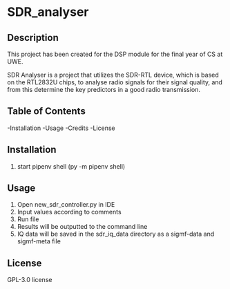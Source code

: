 # SDR_analyser

## Description

This project has been created for the DSP module for the final year of CS at UWE.  

SDR Analyser is a project that utilizes the SDR-RTL device, which is based on the RTL2832U chips, to analyse radio signals for their signal quality, and from this determine the key predictors in a good radio transmission.

## Table of Contents

-Installation
-Usage
-Credits
-License

## Installation

1. start pipenv shell (py -m pipenv shell)

## Usage

1. Open new_sdr_controller.py in IDE
2. Input values according to comments
3. Run file
4. Results will be outputted to the command line
5. IQ data will be saved in the sdr_iq_data directory as a sigmf-data and sigmf-meta file


## License

GPL-3.0 license